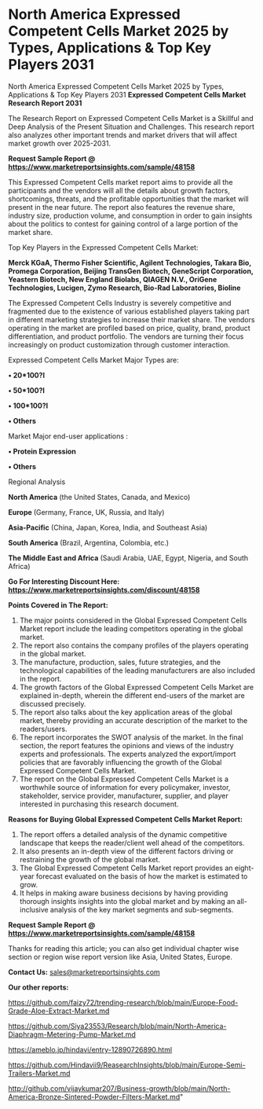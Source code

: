# North America Expressed Competent Cells Market 2025 by Types, Applications & Top Key Players 2031
North America Expressed Competent Cells Market 2025 by Types, Applications & Top Key Players 2031 
<strong>Expressed Competent Cells Market Research Report 2031</strong>

The Research Report on Expressed Competent Cells Market is a Skillful and Deep Analysis of the Present Situation and Challenges. This research report also analyzes other important trends and market drivers that will affect market growth over 2025-2031.

<strong>Request Sample Report @ <a href=https://www.marketreportsinsights.com/sample/48158>https://www.marketreportsinsights.com/sample/48158</a></strong>

This Expressed Competent Cells market report aims to provide all the participants and the vendors will all the details about growth factors, shortcomings, threats, and the profitable opportunities that the market will present in the near future. The report also features the revenue share, industry size, production volume, and consumption in order to gain insights about the politics to contest for gaining control of a large portion of the market share.

Top Key Players in the Expressed Competent Cells Market:

<strong>Merck KGaA, Thermo Fisher Scientific, Agilent Technologies, Takara Bio, Promega Corporation, Beijing TransGen Biotech, GeneScript Corporation, Yeastern Biotech, New England Biolabs, QIAGEN N.V., OriGene Technologies, Lucigen, Zymo Research, Bio-Rad Laboratories, Bioline</strong>

The Expressed Competent Cells Industry is severely competitive and fragmented due to the existence of various established players taking part in different marketing strategies to increase their market share. The vendors operating in the market are profiled based on price, quality, brand, product differentiation, and product portfolio. The vendors are turning their focus increasingly on product customization through customer interaction.

Expressed Competent Cells Market Major Types are:

<strong>•  20*100?l

•  50*100?l

•  100*100?l

•  Others</strong>

Market Major end-user applications :

<strong>•  Protein Expression

•  Others</strong>

Regional Analysis

</u><strong><b>North America</b></strong> (the United States, Canada, and Mexico)

<strong><b>Europe </b></strong>(Germany, France, UK, Russia, and Italy)

<strong><b>Asia-Pacific</b></strong> (China, Japan, Korea, India, and Southeast Asia)

<strong><b>South America</b></strong> (Brazil, Argentina, Colombia, etc.)

<strong><b>The Middle East and Africa</b></strong> (Saudi Arabia, UAE, Egypt, Nigeria, and South Africa)

<strong>Go For Interesting Discount Here: <a href=https://www.marketreportsinsights.com/discount/48158>https://www.marketreportsinsights.com/discount/48158</a></strong>

<strong>Points Covered in The Report:</strong>
<ol>
  <li>The major points considered in the Global Expressed Competent Cells Market report include the leading competitors operating in the global market.</li>
  <li>The report also contains the company profiles of the players operating in the global market.</li>
  <li>The manufacture, production, sales, future strategies, and the technological capabilities of the leading manufacturers are also included in the report.</li>
  <li>The growth factors of the Global Expressed Competent Cells Market are explained in-depth, wherein the different end-users of the market are discussed precisely.</li>
  <li>The report also talks about the key application areas of the global market, thereby providing an accurate description of the market to the readers/users.</li>
  <li>The report incorporates the SWOT analysis of the market. In the final section, the report features the opinions and views of the industry experts and professionals. The experts analyzed the export/import policies that are favorably influencing the growth of the Global Expressed Competent Cells Market.</li>
  <li>The report on the Global Expressed Competent Cells Market is a worthwhile source of information for every policymaker, investor, stakeholder, service provider, manufacturer, supplier, and player interested in purchasing this research document.</li>
</ol>
<strong>Reasons for Buying Global Expressed Competent Cells Market Report:</strong>

<ol>
  <li>The report offers a detailed analysis of the dynamic competitive landscape that keeps the reader/client well ahead of the competitors.</li>
  <li>It also presents an in-depth view of the different factors driving or restraining the growth of the global market.</li>
  <li>The Global Expressed Competent Cells Market report provides an eight-year forecast evaluated on the basis of how the market is estimated to grow.</li>
  <li>It helps in making aware business decisions by having providing thorough insights insights into the global market and by making an all-inclusive analysis of the key market segments and sub-segments.</li>
</ol>
<strong>Request Sample Report @ <a href=https://www.marketreportsinsights.com/sample/48158>https://www.marketreportsinsights.com/sample/48158</a></strong>


Thanks for reading this article; you can also get individual chapter wise section or region wise report version like Asia, United States, Europe.

<strong>Contact Us:</strong>
sales@marketreportsinsights.com

<strong>Our other reports:</strong>

<a href=https://github.com/faizy72/trending-research/blob/main/Europe-Food-Grade-Aloe-Extract-Market.md>https://github.com/faizy72/trending-research/blob/main/Europe-Food-Grade-Aloe-Extract-Market.md</a>

<a href=https://github.com/Siya23553/Research/blob/main/North-America-Diaphragm-Metering-Pump-Market.md>https://github.com/Siya23553/Research/blob/main/North-America-Diaphragm-Metering-Pump-Market.md</a>

<a href=https://ameblo.jp/hindavi/entry-12890726890.html>https://ameblo.jp/hindavi/entry-12890726890.html</a>

<a href=https://github.com/Hindavii9/ReasearchInsights/blob/main/Europe-Semi-Trailers-Market.md>https://github.com/Hindavii9/ReasearchInsights/blob/main/Europe-Semi-Trailers-Market.md</a>

<a href=http://github.com/vijaykumar207/Business-growth/blob/main/North-America-Bronze-Sintered-Powder-Filters-Market.md>http://github.com/vijaykumar207/Business-growth/blob/main/North-America-Bronze-Sintered-Powder-Filters-Market.md</a>"
